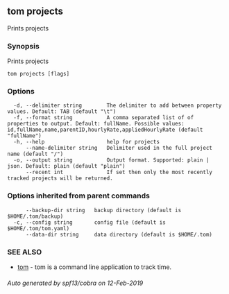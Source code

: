 ## tom projects

Prints projects

### Synopsis

Prints projects

```
tom projects [flags]
```

### Options

```
  -d, --delimiter string        The delimiter to add between property values. Default: TAB (default "\t")
  -f, --format string           A comma separated list of of properties to output. Default: fullName. Possible values: id,fullName,name,parentID,hourlyRate,appliedHourlyRate (default "fullName")
  -h, --help                    help for projects
      --name-delimiter string   Delimiter used in the full project name (default "/")
  -o, --output string           Output format. Supported: plain | json. Default: plain (default "plain")
      --recent int              If set then only the most recently tracked projects will be returned.
```

### Options inherited from parent commands

```
      --backup-dir string   backup directory (default is $HOME/.tom/backup)
  -c, --config string       config file (default is $HOME/.tom/tom.yaml)
      --data-dir string     data directory (default is $HOME/.tom)
```

### SEE ALSO

* [tom](tom.md)	 - tom is a command line application to track time.

###### Auto generated by spf13/cobra on 12-Feb-2019
